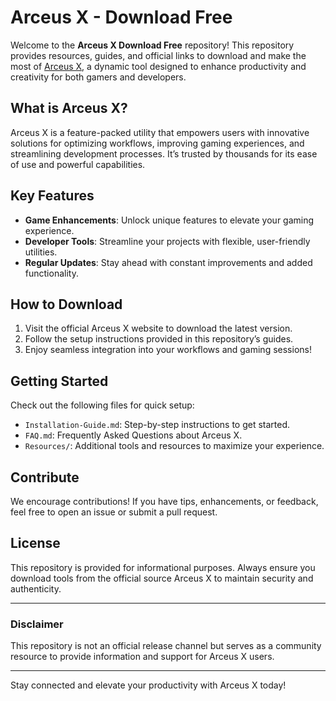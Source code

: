 # Arceus X - Download Free

Welcome to the **Arceus X Download Free** repository! This repository provides resources, guides, and official links to download and make the most of [Arceus X](https://arceusx.app/), a dynamic tool designed to enhance productivity and creativity for both gamers and developers.

## What is Arceus X?
Arceus X is a feature-packed utility that empowers users with innovative solutions for optimizing workflows, improving gaming experiences, and streamlining development processes. It’s trusted by thousands for its ease of use and powerful capabilities.

## Key Features
- **Game Enhancements**: Unlock unique features to elevate your gaming experience.
- **Developer Tools**: Streamline your projects with flexible, user-friendly utilities.
- **Regular Updates**: Stay ahead with constant improvements and added functionality.

## How to Download
1. Visit the official Arceus X website to download the latest version.
2. Follow the setup instructions provided in this repository’s guides.
3. Enjoy seamless integration into your workflows and gaming sessions!

## Getting Started
Check out the following files for quick setup:
- `Installation-Guide.md`: Step-by-step instructions to get started.
- `FAQ.md`: Frequently Asked Questions about Arceus X.
- `Resources/`: Additional tools and resources to maximize your experience.

## Contribute
We encourage contributions! If you have tips, enhancements, or feedback, feel free to open an issue or submit a pull request.

## License
This repository is provided for informational purposes. Always ensure you download tools from the official source Arceus X to maintain security and authenticity.

---

### Disclaimer
This repository is not an official release channel but serves as a community resource to provide information and support for Arceus X users.

---

Stay connected and elevate your productivity with Arceus X today!

